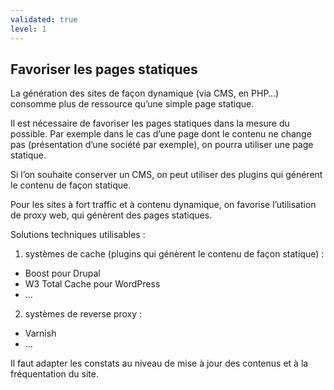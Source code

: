 ```yaml
---
validated: true
level: 1
---
```


## Favoriser les pages statiques

La génération des sites de façon dynamique (via CMS, en PHP…) consomme plus de ressource qu’une simple page statique.

Il est nécessaire de favoriser les pages statiques dans la mesure du possible. Par exemple dans le cas d’une page dont le contenu ne change pas (présentation d’une société par exemple), on pourra utiliser une page statique.

Si l’on souhaite conserver un CMS, on peut utiliser des plugins qui générent le contenu de façon statique.

Pour les sites à fort traffic et à contenu dynamique, on favorise l’utilisation de proxy web, qui génèrent des pages statiques.

Solutions techniques utilisables :

1. systèmes de cache (plugins qui génèrent le contenu de façon statique) :
- Boost pour Drupal
- W3 Total Cache pour WordPress
- ...

2. systèmes de reverse proxy :
- Varnish
- ...

Il faut adapter les constats au niveau de mise à jour des contenus et à la fréquentation du site.
